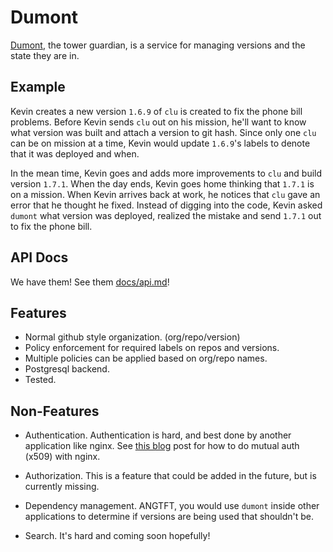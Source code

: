 # Dumont

[Dumont][1], the tower guardian, is a service for managing versions and the state
they are in.

## Example

Kevin creates a new version `1.6.9` of `clu` is created to fix the phone bill problems. Before Kevin
sends `clu` out on his mission, he'll want to know what version was built and attach a version
to git hash. Since only one `clu` can be on mission at a time, Kevin would update `1.6.9`'s labels
to denote that it was deployed and when.

In the mean time, Kevin goes and adds more improvements to `clu` and build version `1.7.1`. When
the day ends, Kevin goes home thinking that `1.7.1` is on a mission. When Kevin arrives back at work,
he notices that `clu` gave an error that he thought he fixed. Instead of digging into the code, Kevin
asked `dumont` what version was deployed, realized the mistake and send `1.7.1` out to fix the phone
bill.

## API Docs

We have them! See them [docs/api.md](./docs/api.md)!

## Features

- Normal github style organization. (org/repo/version)
- Policy enforcement for required labels on repos and versions.
- Multiple policies can be applied based on org/repo names.
- Postgresql backend.
- Tested.

## Non-Features

- Authentication. Authentication is hard, and best done by another application like nginx. See [this blog](https://fardog.io/blog/2017/12/30/client-side-certificate-authentication-with-nginx/) post for how to do mutual auth (x509) with nginx.
- Authorization. This is a feature that could be added in the future, but is currently missing.
- Dependency management. ANGTFT, you would use `dumont` inside other applications to determine if
  versions are being used that shouldn't be.
- Search. It's hard and coming soon hopefully!

  [1]: https://tron.fandom.com/wiki/Dumont